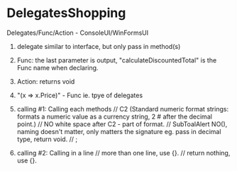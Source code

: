 # DelegatesShopping
Delegates/Func/Action - ConsoleUI/WinFormsUI

1. delegate similar to interface, but only pass in method(s)
2. Func: the last parameter is output, "calculateDiscountedTotal" is the Func name when declaring.
3. Action: returns void
4. "(x => x.Price)" - Func ie. tpye of delegates

5. calling #1: Calling each methods
            // C2 (Standard numeric format strings: formats a numeric value as a currency string, 2 # after the decimal point.)
            // NO white space after C2 - part of format.
            // SubToalAlert NO(), naming doesn't matter, only matters the signature eg. pass in decimal type, return void.
            // ;
6. calling #2: Calling in a line
            // more than one line, use {}.
            // return nothing, use {}.
